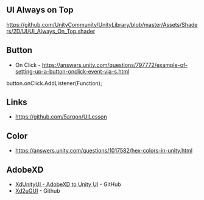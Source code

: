 ## UI Always on Top
https://github.com/UnityCommunity/UnityLibrary/blob/master/Assets/Shaders/2D/UI/UI_Always_On_Top.shader


## Button
- On Click - https://answers.unity.com/questions/797772/example-of-setting-up-a-button-onclick-event-via-s.html

button.onClick.AddListener(Function);


## Links

- https://github.com/5argon/UILesson

## Color
- https://answers.unity.com/questions/1017582/hex-colors-in-unity.html

## AdobeXD
* [XdUnityUI - AdobeXD to Unity UI](https://github.com/itouh2-i0plus/XdUnityUI/tree/develop) - GitHub
* [Xd2uGUI](https://unitylist.com/p/j7z/Xd-2u-GUI) - Github
